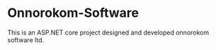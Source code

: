 # Onnorokom-Software
This is an ASP.NET core project designed and developed onnorokom software ltd.

